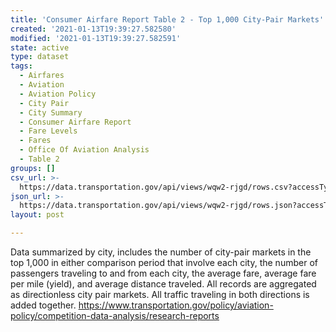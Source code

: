 ```yaml
---
title: 'Consumer Airfare Report Table 2 - Top 1,000 City-Pair Markets'
created: '2021-01-13T19:39:27.582580'
modified: '2021-01-13T19:39:27.582591'
state: active
type: dataset
tags:
  - Airfares
  - Aviation
  - Aviation Policy
  - City Pair
  - City Summary
  - Consumer Airfare Report
  - Fare Levels
  - Fares
  - Office Of Aviation Analysis
  - Table 2
groups: []
csv_url: >-
  https://data.transportation.gov/api/views/wqw2-rjgd/rows.csv?accessType=DOWNLOAD
json_url: >-
  https://data.transportation.gov/api/views/wqw2-rjgd/rows.json?accessType=DOWNLOAD
layout: post

---
```

Data summarized by city, includes the number of city-pair markets in the top 1,000 in either comparison period that involve each city, the number of passengers traveling to and from each city, the average fare, average fare per mile (yield), and average distance traveled.  All records are aggregated as directionless city pair markets.  All traffic traveling in both directions is added together.  https://www.transportation.gov/policy/aviation-policy/competition-data-analysis/research-reports
